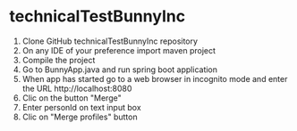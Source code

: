 # technicalTestBunnyInc

1. Clone GitHub technicalTestBunnyInc repository
2. On any IDE of your preference import maven project
3. Compile the project
4. Go to BunnyApp.java and run spring boot application
5. When app has started go to a web browser in incognito mode and enter the URL http://localhost:8080
6. Clic on the button "Merge"
7. Enter personId on text input box
8. Clic on "Merge profiles" button
